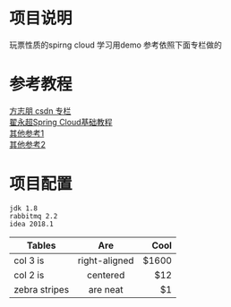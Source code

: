 # 项目说明
玩票性质的spirng cloud 学习用demo 参考依照下面专栏做的

# 参考教程  
[方志朋 csdn 专栏](https://blog.csdn.net/forezp/article/category/6830968/2)  
[翟永超Spring Cloud基础教程](https://blog.coding.net/blog/spring-cloud-config)  
[其他参考1](https://yujunhao8831.github.io/2017/05/27/Spring-Cloud-Eureka-%E5%AD%A6%E4%B9%A0%E7%AC%94%E8%AE%B0/)  
[其他参考2](http://blog.didispace.com/Spring-Cloud%E5%9F%BA%E7%A1%80%E6%95%99%E7%A8%8B/)

# 项目配置
```
jdk 1.8  
rabbitmq 2.2  
idea 2018.1
```
| Tables        | Are           | Cool  |
| ------------- |:-------------:| -----:|
| col 3 is      | right-aligned | $1600 |
| col 2 is      | centered      |   $12 |
| zebra stripes | are neat      |    $1 |






